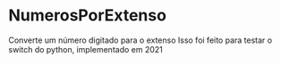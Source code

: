 # NumerosPorExtenso
Converte um número digitado para o extenso
Isso foi feito para testar o switch do python, implementado em 2021
